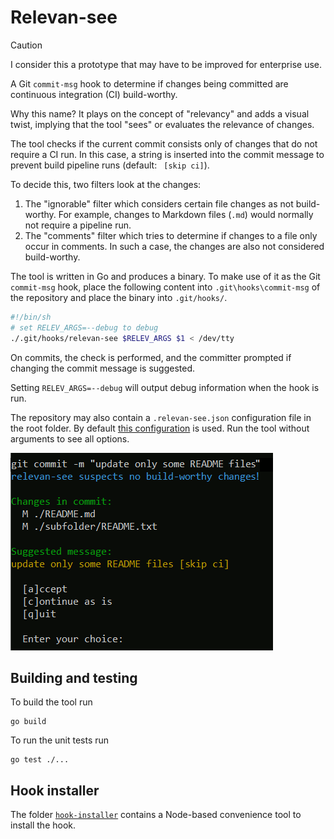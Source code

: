 # Relevan-see

> [!CAUTION]
> I consider this a prototype that may have to be improved for enterprise use.

A Git `commit-msg` hook to determine if changes being committed are continuous integration (CI) build-worthy.

Why this name? It plays on the concept of "relevancy" and adds a visual twist, implying that the tool "sees" or evaluates the relevance of changes.

The tool checks if the current commit consists only of changes that do not require a CI run.
In this case, a string is inserted into the commit message to prevent build pipeline runs (default: ` [skip ci]`).

To decide this, two filters look at the changes:

1. The "ignorable" filter which considers certain file changes as not build-worthy. For example, changes to Markdown files (`.md`) would normally not require a pipeline run.
2. The "comments" filter which tries to determine if changes to a file only occur in comments. In such a case, the changes are also not considered build-worthy.

The tool is written in Go and produces a binary. To make use of it as the Git `commit-msg` hook, place the following content into `.git\hooks\commit-msg` of the repository and place the binary into `.git/hooks/`.

```sh
#!/bin/sh
# set RELEV_ARGS=--debug to debug
./.git/hooks/relevan-see $RELEV_ARGS $1 < /dev/tty
```

On commits, the check is performed, and the committer prompted if changing the commit message is suggested.

Setting `RELEV_ARGS=--debug` will output debug information when the hook is run.

The repository may also contain a `.relevan-see.json` configuration file in the root folder. By default [this configuration](./tool/config/default.json) is used. Run the tool without arguments to see all options.

![screenshot](./screenshot.png)

## Building and testing

To build the tool run

	go build

To run the unit tests run

	go test ./...

## Hook installer

The folder [`hook-installer`](./hook-installer/) contains a Node-based convenience tool to install the hook.
